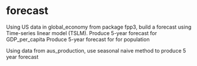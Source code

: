 # forecast

Using US data in global_economy from package fpp3, build a forecast using Time-series linear model (TSLM).
Produce 5-year forecast for GDP_per_capita
Produce 5-year forecast for for population

Using data from aus_production, use seasonal naive method to produce 5 year forecast 
